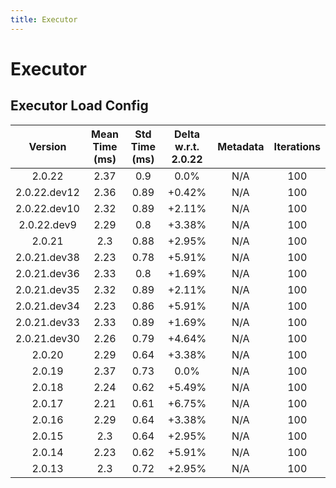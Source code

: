 ```yaml
---
title: Executor
---
```

# Executor

## Executor Load Config

| Version | Mean Time (ms) | Std Time (ms) | Delta w.r.t. 2.0.22 | Metadata | Iterations |
| :---: | :---: | :---: | :---: | :---: | :---: |
| 2.0.22 | 2.37 | 0.9 | 0.0% | N/A | 100 |
| 2.0.22.dev12 | 2.36 | 0.89 | +0.42% | N/A | 100 |
| 2.0.22.dev10 | 2.32 | 0.89 | +2.11% | N/A | 100 |
| 2.0.22.dev9 | 2.29 | 0.8 | +3.38% | N/A | 100 |
| 2.0.21 | 2.3 | 0.88 | +2.95% | N/A | 100 |
| 2.0.21.dev38 | 2.23 | 0.78 | +5.91% | N/A | 100 |
| 2.0.21.dev36 | 2.33 | 0.8 | +1.69% | N/A | 100 |
| 2.0.21.dev35 | 2.32 | 0.89 | +2.11% | N/A | 100 |
| 2.0.21.dev34 | 2.23 | 0.86 | +5.91% | N/A | 100 |
| 2.0.21.dev33 | 2.33 | 0.89 | +1.69% | N/A | 100 |
| 2.0.21.dev30 | 2.26 | 0.79 | +4.64% | N/A | 100 |
| 2.0.20 | 2.29 | 0.64 | +3.38% | N/A | 100 |
| 2.0.19 | 2.37 | 0.73 | 0.0% | N/A | 100 |
| 2.0.18 | 2.24 | 0.62 | +5.49% | N/A | 100 |
| 2.0.17 | 2.21 | 0.61 | +6.75% | N/A | 100 |
| 2.0.16 | 2.29 | 0.64 | +3.38% | N/A | 100 |
| 2.0.15 | 2.3 | 0.64 | +2.95% | N/A | 100 |
| 2.0.14 | 2.23 | 0.62 | +5.91% | N/A | 100 |
| 2.0.13 | 2.3 | 0.72 | +2.95% | N/A | 100 |
